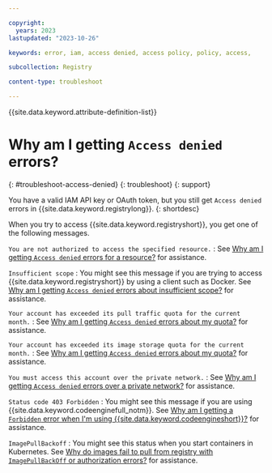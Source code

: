 ```yaml
---

copyright:
  years: 2023
lastupdated: "2023-10-26"

keywords: error, iam, access denied, access policy, policy, access,

subcollection: Registry

content-type: troubleshoot

---
```


{{site.data.keyword.attribute-definition-list}}

# Why am I getting `Access denied` errors?
{: #troubleshoot-access-denied}
{: troubleshoot}
{: support}

You have a valid IAM API key or OAuth token, but you still get `Access denied` errors in {{site.data.keyword.registrylong}}.
{: shortdesc}

When you try to access {{site.data.keyword.registryshort}}, you get one of the following messages.

`You are not authorized to access the specified resource.`
:   See [Why am I getting `Access denied` errors for a resource?](/docs/Registry?topic=Registry-troubleshoot-resource) for assistance.

`Insufficient scope`
:    You might see this message if you are trying to access {{site.data.keyword.registryshort}} by using a client such as Docker. See [Why am I getting `Access denied` errors about insufficient scope?](/docs/Registry?topic=Registry-troubleshoot-scope) for assistance.

`Your account has exceeded its pull traffic quota for the current month.`
:   See [Why am I getting `Access denied` errors about my quota?](/docs/Registry?topic=Registry-troubleshoot-quota) for assistance.

`Your account has exceeded its image storage quota for the current month.`
:   See [Why am I getting `Access denied` errors about my quota?](/docs/Registry?topic=Registry-troubleshoot-quota) for assistance.

`You must access this account over the private network.`
:   See [Why am I getting `Access denied` errors over a private network?](/docs/Registry?topic=Registry-troubleshoot-private) for assistance.

`Status code 403 Forbidden`
: You might see this message if you are using {{site.data.keyword.codeenginefull_notm}}. See [Why am I getting a `Forbidden` error when I'm using {{site.data.keyword.codeengineshort}}?](/docs/Registry?topic=Registry-troubleshoot-forbidden-ce) for assistance.

`ImagePullBackoff`
:   You might see this status when you start containers in Kubernetes. See [Why do images fail to pull from registry with `ImagePullBackOff` or authorization errors?](/docs/Registry?topic=Registry-ts-app-image-pull) for assistance.
